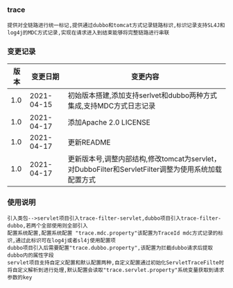 ### trace

	提供对全链路进行统一标记,提供通过dubbo和tomcat方式记录链路标识,标识记录支持SL4J和log4j的MDC方式记录,实现在请求进入到结束能够将完整链路进行串联

### 变更记录

| 版本 | 变更日期   | 变更内容                                                     |
| ---- | ---------- | ------------------------------------------------------------ |
| 1.0  | 2021-04-15 | 初始版本搭建,添加支持serlvet和dubbo两种方式集成,支持MDC方式日志记录 |
| 1.0  | 2021-04-17 | 添加Apache 2.0 LICENSE                                       |
| 1.0  | 2021-04-17 | 更新README                                                   |
| 1.0  | 2021-04-17 | 更新版本号,调整内部结构,修改tomcat为servlet，对DubboFilter和ServletFilter调整为使用系统加载配置方式 |

### 使用说明

```
引入类包-->servlet项目引入trace-filter-servlet,dubbo项目引入trace-filter-dubbo,若两个全部使用则全部引入
配置系统配置,配置系统配置 "trace.mdc.property"该配置为TraceId mdc方式记录的标识,通过此标识可在log4j或者sl4j使用配置项
dubbo项目引入后需要配置"trace.dubbo.property",该配置为拦截dubbo请求后提取dubbo内的属性字段
servlet项目支持自定义配置和默认配置两种,自定义配置通过初始化ServletTraceFilte时将自定义解析到进行处理,默认配置会读取"trace.servlet.property"系统变量获取到请求参数的key
```

